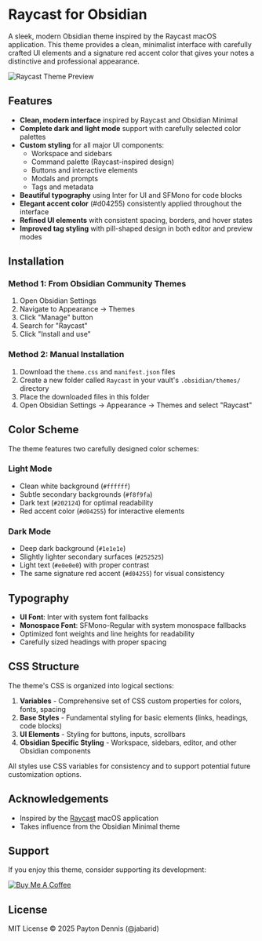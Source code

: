 # Raycast for Obsidian

A sleek, modern Obsidian theme inspired by the Raycast macOS application. This theme provides a clean, minimalist interface with carefully crafted UI elements and a signature red accent color that gives your notes a distinctive and professional appearance.

![Raycast Theme Preview](screenshots/preview.png)

## Features

- **Clean, modern interface** inspired by Raycast and Obsidian Minimal
- **Complete dark and light mode** support with carefully selected color palettes
- **Custom styling** for all major UI components:
  - Workspace and sidebars
  - Command palette (Raycast-inspired design)
  - Buttons and interactive elements
  - Modals and prompts
  - Tags and metadata
- **Beautiful typography** using Inter for UI and SFMono for code blocks
- **Elegant accent color** (#d04255) consistently applied throughout the interface
- **Refined UI elements** with consistent spacing, borders, and hover states
- **Improved tag styling** with pill-shaped design in both editor and preview modes

## Installation

### Method 1: From Obsidian Community Themes

1. Open Obsidian Settings
2. Navigate to Appearance → Themes
3. Click "Manage" button
4. Search for "Raycast"
5. Click "Install and use"

### Method 2: Manual Installation

1. Download the `theme.css` and `manifest.json` files
2. Create a new folder called `Raycast` in your vault's `.obsidian/themes/` directory
3. Place the downloaded files in this folder
4. Open Obsidian Settings → Appearance → Themes and select "Raycast"

## Color Scheme

The theme features two carefully designed color schemes:

### Light Mode
- Clean white background (`#ffffff`)
- Subtle secondary backgrounds (`#f8f9fa`)
- Dark text (`#202124`) for optimal readability
- Red accent color (`#d04255`) for interactive elements

### Dark Mode
- Deep dark background (`#1e1e1e`)
- Slightly lighter secondary surfaces (`#252525`)
- Light text (`#e0e0e0`) with proper contrast
- The same signature red accent (`#d04255`) for visual consistency

## Typography

- **UI Font**: Inter with system font fallbacks
- **Monospace Font**: SFMono-Regular with system monospace fallbacks
- Optimized font weights and line heights for readability
- Carefully sized headings with proper spacing

## CSS Structure

The theme's CSS is organized into logical sections:

1. **Variables** - Comprehensive set of CSS custom properties for colors, fonts, spacing
2. **Base Styles** - Fundamental styling for basic elements (links, headings, code blocks)
3. **UI Elements** - Styling for buttons, inputs, scrollbars
4. **Obsidian Specific Styling** - Workspace, sidebars, editor, and other Obsidian components

All styles use CSS variables for consistency and to support potential future customization options.

## Acknowledgements

- Inspired by the [Raycast](https://raycast.com/) macOS application
- Takes influence from the Obsidian Minimal theme

## Support

If you enjoy this theme, consider supporting its development:

[![Buy Me A Coffee](https://img.shields.io/badge/Buy%20Me%20A%20Coffee-Support-yellow.svg)](https://www.buymeacoffee.com/jabarid)

## License

MIT License © 2025 Payton Dennis (@jabarid)